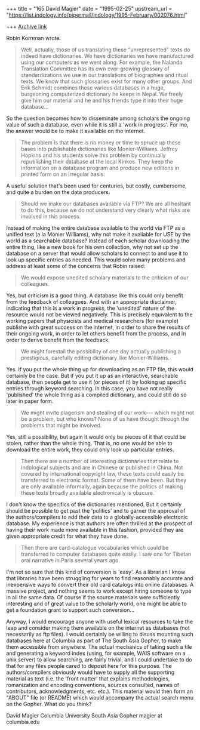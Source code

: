 +++
title = "165 David Magier"
date = "1995-02-25"
upstream_url = "https://list.indology.info/pipermail/indology/1995-February/002076.html"

+++
[Archive link](https://list.indology.info/pipermail/indology/1995-February/002076.html)

Robin Kornman wrote:

> Well, actually, those of us translating these "unrepresented" texts do
> indeed have dictionaries. We have dictionaries we have manufactured using
> our computers as we went along. For example, the Nalanda Translation
> Committee has its own ever-growing glossary of standardizations we use in
> our translations of biographies and ritual texts. We know that such
> glossaries exist for many other groups. And Erik Schmidt combines these
> various databases in a huge, burgeoning computerized dictionary he keeps in
> Nepal. We freely give him our material and he and his friends type it into
> their huge database...

So the question becomes how to disseminate among scholars the ongoing
value of such a database, even while it is still a 'work in progress'.
For me, the answer would be to make it available on the internet.

> The problem is that there is no money or time to spruce up these bases into
> publishable dictionaries like Monier-Williams. Jeffrey Hopkins and his
> students solve this problem by continually republishing their database at
> the local Kinkos. They keep the information on a database program and
> produce new editions in printed form on an irregular basis. 

A useful solution that's been used for centuries, but costly,
cumbersome, and quite a burden on the data producers.

> Should we make our databases available via FTP?  We are all hesitant to do
> this, because we do not understand very clearly what risks are involved in
> this process.

Instead of making the entire database available to the world via FTP
as a unified text (a la Monier Williams), why not make it available
for USE by the world as a searchable database? Instead of each scholar
downloading the entire thing, like a new book for his own collection,
why not set up the database on a server that would allow scholars to
connect to and use it to look up specific entries as needed. This
would solve many problems and address at least some of the concerns
that Robin raised:

> We would expose unedited scholary materials to the criticism
> of our colleagues.

Yes, but criticism is a good thing. A database like this could only
benefit from the feedback of colleagues. And with an appropriate
disclaimer, indicating that this is a work in progress, the
'unedited' nature of the resource would not be viewed negatively. This
is precisely equivalent to the working papers that physicists and
medical researchers (for example) publishe with great success on the
internet, in order to share the results of their ongoing work, in
order to let others benefit from the process, and in order to derive
benefit from the feedback.

> We might forestall the possibility of one day actually
> publishing a prestigious, carefully editing dictionary like
> Monier-Williams.

Yes. If you put the whole thing up for downloading as an FTP file,
this would certainly be the case. But if you put it up as an
interactive, searchable database, then people get to use it (or pieces
of it) by looking up specific entries through keyword searching. In
this case, you have not really 'published' the whole thing as a
compiled dictionary, and could still do so later in paper form.

> We might invite plagerism and stealing of our work--- which might not be a
> problem, but who knows?  None of us have thought through the problems that
> might be involved.  

Yes, still a possibility, but again it would only be pieces of it that
could be stolen, rather than the whole thing. That is, no one would be
able to download the entire work, they could only look up particular
entries.

> Then there are a number of interesting dictionaries that relate to
> indological subjects and are in Chinese or published in China. Not covered
> by international copyright law, these texts could easily be transferred to
> electronic format. Some of them have been. But they are only available
> informally, again because the politics of making these texts broadly
> available electronically is obscure. 

I don't know the specifics of the dictionaries mentioned. But it
certainly should be possible to get past the 'politics' and to garner
the approval of the authors/compilers to add their data to a
globally-accessible electronic database. My experience is that authors
are often thrilled at the prospect of having their work made more
available in this fashion, provided they are given appropriate credit
for what they have done.

> Then there are card-catalogue vocabularies which could be transferred to
> computer databases quite easily. I saw one for Tibetan oral narrative in
> Paris several years ago. 

I'm not so sure that this kind of conversion is 'easy'. As a librarian
I know that libraries have been struggling for years to find
reasonably accurate and inexpensive ways to convert their old card
catalogs into online databases. A massive project, and nothing seems
to work except hiring someone to type in all the same data. Of course
if the source materials were sufficiently interesting and of great
value to the scholarly world, one might be able to get a foundation
grant to support such conversion...

Anyway, I would encourage anyone with useful lexical resources to take
the leap and consider making them available on the internet as
databases (not necessarily as ftp files). I would certainly be willing
to disuss mounting such databases here at Columbia as part of The
South Asia Gopher, to make them accessible from anywhere. The actual
mechanics of taking such a file and generating a keyword index (using,
for example, WAIS software on a unix server) to allow searching, are
fairly trivial, and I could undertake to do that for any files people
cared to deposit here for this purpose. The authors/compilers
obviously would have to supply all the supporting material as text
(i.e. the 'front matter' that explains methodologies, romanization and
encoding conventions, sources consulted, names of contributors,
acknowledgments, etc. etc.). This material would then form an "ABOUT"
file (or README) which would accompany the actual search menu on the
Gopher. What do you think?

David Magier
Columbia University
South Asia Gopher
magier at columbia.edu









